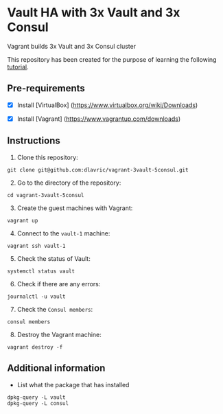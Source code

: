 # Vault HA with 3x Vault and 3x Consul 

Vagrant builds 3x Vault and 3x Consul cluster

This repository has been created for the purpose 
of learning the following [tutorial](https://learn.hashicorp.com/tutorials/vault/deployment-guide?in=vault/day-one-consul).


## Pre-requirements 
- [X] Install [VirtualBox] (https://www.virtualbox.org/wiki/Downloads)

- [X] Install [Vagrant] (https://www.vagrantup.com/downloads)

## Instructions

1. Clone this repository:
```
git clone git@github.com:dlavric/vagrant-3vault-5consul.git
```

2. Go to the directory of the repository:
```
cd vagrant-3vault-5consul
```

3. Create the guest machines with Vagrant:
```
vagrant up
```

4. Connect to the `vault-1` machine:
```
vagrant ssh vault-1
```

5. Check the status of Vault:
```
systemctl status vault
```

6. Check if there are any errors:
```
journalctl -u vault
```

7. Check the `Consul members`:
```
consul members
```  

8. Destroy the Vagrant machine:
```
vagrant destroy -f
```


## Additional information

- List what the package that has installed 
```
dpkg-query -L vault
dpkg-query -L consul
```

